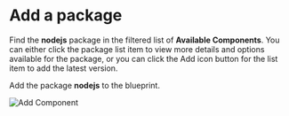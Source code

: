 # Add a package

Find the **nodejs** package in the filtered list of **Available Components**. You can either click the package list item to view more details and options available for the package, or you can click the Add icon button for the list item to add the latest version. 

Add the package **nodejs** to the blueprint.

![Add Component](/smcbrien/scenarios/imagebuilder/assets/Add-Component.png)